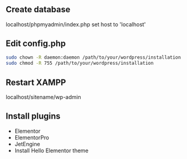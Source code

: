 #

## Create database
localhost/phpmyadmin/index.php
set host to 'localhost'

## Edit config.php

```bash
sudo chown -R daemon:daemon /path/to/your/wordpress/installation
sudo chmod -R 755 /path/to/your/wordpress/installation
```

## Restart XAMPP

localhost/sitename/wp-admin

## Install plugins

- Elementor
- ElementorPro
- JetEngine
- Install Hello Elementor theme